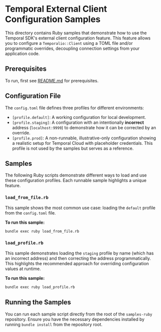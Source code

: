 # Temporal External Client Configuration Samples

This directory contains Ruby samples that demonstrate how to use the Temporal SDK's external client configuration feature. This feature allows you to configure a `Temporalio::Client` using a TOML file and/or programmatic overrides, decoupling connection settings from your application code.

## Prerequisites

To run, first see [README.md](../README.md) for prerequisites.

## Configuration File

The `config.toml` file defines three profiles for different environments:

-   `[profile.default]`: A working configuration for local development.
-   `[profile.staging]`: A configuration with an intentionally **incorrect** address (`localhost:9999`) to demonstrate how it can be corrected by an override.
-   `[profile.prod]`: A non-runnable, illustrative-only configuration showing a realistic setup for Temporal Cloud with placeholder credentials. This profile is not used by the samples but serves as a reference.

## Samples

The following Ruby scripts demonstrate different ways to load and use these configuration profiles. Each runnable sample highlights a unique feature.

### `load_from_file.rb`

This sample shows the most common use case: loading the `default` profile from the `config.toml` file.

**To run this sample:**


```bash
bundle exec ruby load_from_file.rb
```

### `load_profile.rb`

This sample demonstrates loading the `staging` profile by name (which has an incorrect address) and then correcting the address programmatically. This highlights the recommended approach for overriding configuration values at runtime.

**To run this sample:**

```bash
bundle exec ruby load_profile.rb
```

## Running the Samples

You can run each sample script directly from the root of the `samples-ruby` repository. Ensure you have the necessary dependencies installed by running `bundle install` from the repository root.